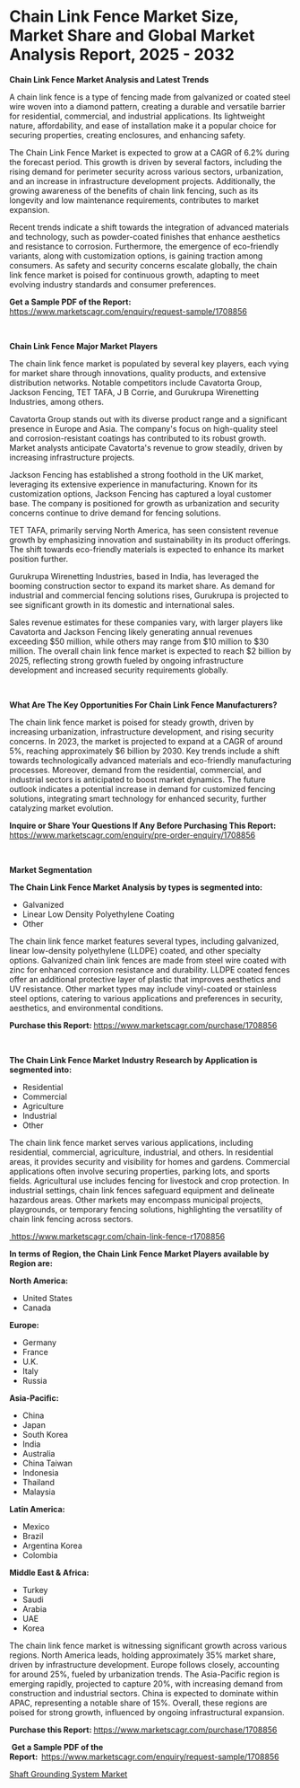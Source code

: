 <p><h1>Chain Link Fence Market Size, Market Share and Global Market Analysis Report, 2025 - 2032</h1></p><p><strong>Chain Link Fence Market Analysis and Latest Trends</strong></p>
<p><p>A chain link fence is a type of fencing made from galvanized or coated steel wire woven into a diamond pattern, creating a durable and versatile barrier for residential, commercial, and industrial applications. Its lightweight nature, affordability, and ease of installation make it a popular choice for securing properties, creating enclosures, and enhancing safety.</p><p>The Chain Link Fence Market is expected to grow at a CAGR of 6.2% during the forecast period. This growth is driven by several factors, including the rising demand for perimeter security across various sectors, urbanization, and an increase in infrastructure development projects. Additionally, the growing awareness of the benefits of chain link fencing, such as its longevity and low maintenance requirements, contributes to market expansion.</p><p>Recent trends indicate a shift towards the integration of advanced materials and technology, such as powder-coated finishes that enhance aesthetics and resistance to corrosion. Furthermore, the emergence of eco-friendly variants, along with customization options, is gaining traction among consumers. As safety and security concerns escalate globally, the chain link fence market is poised for continuous growth, adapting to meet evolving industry standards and consumer preferences.</p></p>
<p><strong>Get a Sample PDF of the Report:&nbsp;</strong> <a href="https://www.marketscagr.com/enquiry/request-sample/1708856?utm_campaign=1848&utm_medium=2&utm_source=Github&utm_content=ia&utm_term=10012025&utm_id=chain-link-fence">https://www.marketscagr.com/enquiry/request-sample/1708856</a></p>
<p>&nbsp;</p>
<p><strong>Chain Link Fence Major Market Players</strong></p>
<p><p>The chain link fence market is populated by several key players, each vying for market share through innovations, quality products, and extensive distribution networks. Notable competitors include Cavatorta Group, Jackson Fencing, TET TAFA, J B Corrie, and Gurukrupa Wirenetting Industries, among others.</p><p>Cavatorta Group stands out with its diverse product range and a significant presence in Europe and Asia. The company's focus on high-quality steel and corrosion-resistant coatings has contributed to its robust growth. Market analysts anticipate Cavatorta's revenue to grow steadily, driven by increasing infrastructure projects.</p><p>Jackson Fencing has established a strong foothold in the UK market, leveraging its extensive experience in manufacturing. Known for its customization options, Jackson Fencing has captured a loyal customer base. The company is positioned for growth as urbanization and security concerns continue to drive demand for fencing solutions.</p><p>TET TAFA, primarily serving North America, has seen consistent revenue growth by emphasizing innovation and sustainability in its product offerings. The shift towards eco-friendly materials is expected to enhance its market position further.</p><p>Gurukrupa Wirenetting Industries, based in India, has leveraged the booming construction sector to expand its market share. As demand for industrial and commercial fencing solutions rises, Gurukrupa is projected to see significant growth in its domestic and international sales.</p><p>Sales revenue estimates for these companies vary, with larger players like Cavatorta and Jackson Fencing likely generating annual revenues exceeding $50 million, while others may range from $10 million to $30 million. The overall chain link fence market is expected to reach $2 billion by 2025, reflecting strong growth fueled by ongoing infrastructure development and increased security requirements globally.</p></p>
<p>&nbsp;</p>
<p><strong>What Are The Key Opportunities For Chain Link Fence Manufacturers?</strong></p>
<p><p>The chain link fence market is poised for steady growth, driven by increasing urbanization, infrastructure development, and rising security concerns. In 2023, the market is projected to expand at a CAGR of around 5%, reaching approximately $6 billion by 2030. Key trends include a shift towards technologically advanced materials and eco-friendly manufacturing processes. Moreover, demand from the residential, commercial, and industrial sectors is anticipated to boost market dynamics. The future outlook indicates a potential increase in demand for customized fencing solutions, integrating smart technology for enhanced security, further catalyzing market evolution.</p></p>
<p><strong>Inquire or Share Your Questions If Any Before Purchasing This Report:</strong> <a href="https://www.marketscagr.com/enquiry/pre-order-enquiry/1708856?utm_campaign=1848&utm_medium=2&utm_source=Github&utm_content=ia&utm_term=10012025&utm_id=chain-link-fence">https://www.marketscagr.com/enquiry/pre-order-enquiry/1708856</a></p>
<p>&nbsp;</p>
<p><strong>Market Segmentation</strong></p>
<p><strong>The Chain Link Fence Market Analysis by types is segmented into:</strong></p>
<p><ul><li>Galvanized</li><li>Linear Low Density Polyethylene Coating</li><li>Other</li></ul></p>
<p><p>The chain link fence market features several types, including galvanized, linear low-density polyethylene (LLDPE) coated, and other specialty options. Galvanized chain link fences are made from steel wire coated with zinc for enhanced corrosion resistance and durability. LLDPE coated fences offer an additional protective layer of plastic that improves aesthetics and UV resistance. Other market types may include vinyl-coated or stainless steel options, catering to various applications and preferences in security, aesthetics, and environmental conditions.</p></p>
<p><strong>Purchase this Report:&nbsp;</strong><a href="https://www.marketscagr.com/purchase/1708856?utm_campaign=1848&utm_medium=2&utm_source=Github&utm_content=ia&utm_term=10012025&utm_id=chain-link-fence">https://www.marketscagr.com/purchase/1708856</a></p>
<p>&nbsp;</p>
<p><strong>The Chain Link Fence Market Industry Research by Application is segmented into:</strong></p>
<p><ul><li>Residential</li><li>Commercial</li><li>Agriculture</li><li>Industrial</li><li>Other</li></ul></p>
<p><p>The chain link fence market serves various applications, including residential, commercial, agriculture, industrial, and others. In residential areas, it provides security and visibility for homes and gardens. Commercial applications often involve securing properties, parking lots, and sports fields. Agricultural use includes fencing for livestock and crop protection. In industrial settings, chain link fences safeguard equipment and delineate hazardous areas. Other markets may encompass municipal projects, playgrounds, or temporary fencing solutions, highlighting the versatility of chain link fencing across sectors.</p></p>
<p><a href="https://www.marketscagr.com/chain-link-fence-r1708856?utm_campaign=1848&utm_medium=2&utm_source=Github&utm_content=ia&utm_term=10012025&utm_id=chain-link-fence">&nbsp;https://www.marketscagr.com/chain-link-fence-r1708856</a></p>
<p><strong>In terms of Region, the Chain Link Fence Market Players available by Region are:</strong></p>
<p>
    <p> <strong> North America: </strong>
        <ul>
            <li>United States</li>
            <li>Canada</li>
        </ul>
        </p> 
    <p> <strong> Europe: </strong>
        <ul>
            <li>Germany</li>
            <li>France</li>
            <li>U.K.</li>
            <li>Italy</li>
            <li>Russia</li>
        </ul>
        </p> 
    <p> <strong> Asia-Pacific: </strong>
        <ul>
            <li>China</li>
            <li>Japan</li>
            <li>South Korea</li>
            <li>India</li>
            <li>Australia</li>
            <li>China Taiwan</li>
            <li>Indonesia</li>
            <li>Thailand</li>
            <li>Malaysia</li>
        </ul>
        </p> 
    <p> <strong> Latin America: </strong>
        <ul>
            <li>Mexico</li>
            <li>Brazil</li>
            <li>Argentina Korea</li>
            <li>Colombia</li>
        </ul>
        </p> 
    <p> <strong> Middle East & Africa: </strong>
        <ul>
            <li>Turkey</li>
            <li>Saudi</li>
            <li>Arabia</li>
            <li>UAE</li>
            <li>Korea</li>
        </ul>
    </p>
    </p>
<p><p>The chain link fence market is witnessing significant growth across various regions. North America leads, holding approximately 35% market share, driven by infrastructure development. Europe follows closely, accounting for around 25%, fueled by urbanization trends. The Asia-Pacific region is emerging rapidly, projected to capture 20%, with increasing demand from construction and industrial sectors. China is expected to dominate within APAC, representing a notable share of 15%. Overall, these regions are poised for strong growth, influenced by ongoing infrastructural expansion.</p></p>
<p><strong>Purchase this Report: </strong><a href="https://www.marketscagr.com/purchase/1708856?utm_campaign=1848&utm_medium=2&utm_source=Github&utm_content=ia&utm_term=10012025&utm_id=chain-link-fence">https://www.marketscagr.com/purchase/1708856</a></p>
<p>&nbsp;<strong>Get a Sample PDF of the Report:&nbsp;&nbsp;</strong><a href="https://www.marketscagr.com/enquiry/request-sample/1708856?utm_campaign=1848&utm_medium=2&utm_source=Github&utm_content=ia&utm_term=10012025&utm_id=chain-link-fence">https://www.marketscagr.com/enquiry/request-sample/1708856</a></p>
<p><strong></strong></p>
<p><p><a href="https://github.com/WillieWoodard/Market-Research-Report-List-7/blob/main/shaft-grounding-system-market.md?utm_campaign=1848&utm_medium=2&utm_source=Github&utm_content=ia&utm_term=10012025&utm_id=chain-link-fence">Shaft Grounding System Market</a></p></p>